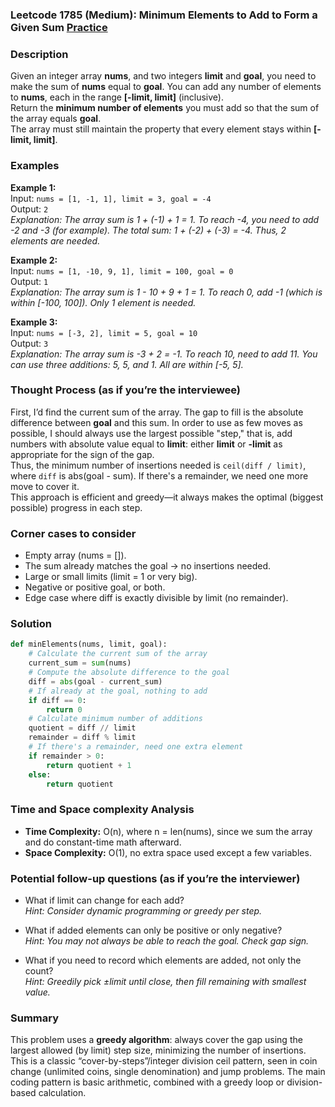 ### Leetcode 1785 (Medium): Minimum Elements to Add to Form a Given Sum [Practice](https://leetcode.com/problems/minimum-elements-to-add-to-form-a-given-sum)

### Description  
Given an integer array **nums**, and two integers **limit** and **goal**, you need to make the sum of **nums** equal to **goal**. You can add any number of elements to **nums**, each in the range **[-limit, limit]** (inclusive).  
Return the **minimum number of elements** you must add so that the sum of the array equals **goal**.  
The array must still maintain the property that every element stays within **[-limit, limit]**.  

### Examples  

**Example 1:**  
Input: `nums = [1, -1, 1], limit = 3, goal = -4`  
Output: `2`  
*Explanation: The array sum is 1 + (-1) + 1 = 1. To reach -4, you need to add -2 and -3 (for example). The total sum: 1 + (-2) + (-3) = -4. Thus, 2 elements are needed.*

**Example 2:**  
Input: `nums = [1, -10, 9, 1], limit = 100, goal = 0`  
Output: `1`  
*Explanation: The array sum is 1 - 10 + 9 + 1 = 1. To reach 0, add -1 (which is within [-100, 100]). Only 1 element is needed.*

**Example 3:**  
Input: `nums = [-3, 2], limit = 5, goal = 10`  
Output: `3`  
*Explanation: The array sum is -3 + 2 = -1. To reach 10, need to add 11. You can use three additions: 5, 5, and 1. All are within [-5, 5].*

### Thought Process (as if you’re the interviewee)  
First, I’d find the current sum of the array. The gap to fill is the absolute difference between **goal** and this sum. In order to use as few moves as possible, I should always use the largest possible "step," that is, add numbers with absolute value equal to **limit**: either **limit** or **-limit** as appropriate for the sign of the gap.  
Thus, the minimum number of insertions needed is `ceil(diff / limit)`, where `diff` is abs(goal - sum). If there's a remainder, we need one more move to cover it.  
This approach is efficient and greedy—it always makes the optimal (biggest possible) progress in each step.

### Corner cases to consider  
- Empty array (nums = []).  
- The sum already matches the goal → no insertions needed.  
- Large or small limits (limit = 1 or very big).  
- Negative or positive goal, or both.  
- Edge case where diff is exactly divisible by limit (no remainder).

### Solution

```python
def minElements(nums, limit, goal):
    # Calculate the current sum of the array
    current_sum = sum(nums)
    # Compute the absolute difference to the goal
    diff = abs(goal - current_sum)
    # If already at the goal, nothing to add
    if diff == 0:
        return 0
    # Calculate minimum number of additions
    quotient = diff // limit
    remainder = diff % limit
    # If there's a remainder, need one extra element
    if remainder > 0:
        return quotient + 1
    else:
        return quotient
```

### Time and Space complexity Analysis  

- **Time Complexity:** O(n), where n = len(nums), since we sum the array and do constant-time math afterward.
- **Space Complexity:** O(1), no extra space used except a few variables.

### Potential follow-up questions (as if you’re the interviewer)  

- What if limit can change for each add?  
  *Hint: Consider dynamic programming or greedy per step.*

- What if added elements can only be positive or only negative?  
  *Hint: You may not always be able to reach the goal. Check gap sign.*

- What if you need to record which elements are added, not only the count?  
  *Hint: Greedily pick ±limit until close, then fill remaining with smallest value.*

### Summary
This problem uses a **greedy algorithm**: always cover the gap using the largest allowed (by limit) step size, minimizing the number of insertions. This is a classic “cover-by-steps”/integer division ceil pattern, seen in coin change (unlimited coins, single denomination) and jump problems. The main coding pattern is basic arithmetic, combined with a greedy loop or division-based calculation.